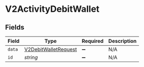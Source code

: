# V2ActivityDebitWallet


## Fields

| Field                                                               | Type                                                                | Required                                                            | Description                                                         |
| ------------------------------------------------------------------- | ------------------------------------------------------------------- | ------------------------------------------------------------------- | ------------------------------------------------------------------- |
| `data`                                                              | [V2DebitWalletRequest](../../models/shared/v2debitwalletrequest.md) | :heavy_minus_sign:                                                  | N/A                                                                 |
| `id`                                                                | *string*                                                            | :heavy_minus_sign:                                                  | N/A                                                                 |